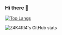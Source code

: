 ### Hi there 👋
[![Top Langs](https://github-readme-stats.vercel.app/api/top-langs/?username=Z4K4RI4&layout=compact&theme=dracula)](https://github.com/anuraghazra/github-readme-stats)

![Z4K4RI4's GitHub stats](https://github-readme-stats.vercel.app/api?username=Z4K4RI4&show_icons=true&theme=dracula)  
<!--https://github-readme-stats.vercel.app/api/top-langs/?username=Z4K4RI4&layout=compact
**Z4K4RI4/Z4K4RI4** is a ✨ _special_ ✨ repository because its `README.md` (this file) appears on your GitHub profile.

Here are some ideas to get you started:

- 🔭 I’m currently working on ...
- 🌱 I’m currently learning ...
- 👯 I’m looking to collaborate on ...
- 🤔 I’m looking for help with ...
- 💬 Ask me about ...
- 📫 How to reach me: ...
- 😄 Pronouns: ...
- ⚡ Fun fact: ...
-->
